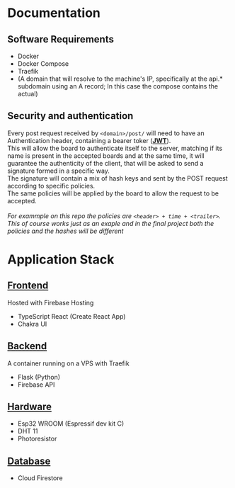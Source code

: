 # Documentation
## Software Requirements
- Docker
- Docker Compose
- Traefik
- (A domain that will resolve to the machine's IP, specifically at the api.* subdomain using an A record; In this case the compose contains the actual)
## Security and authentication
Every post request received by  `<domain>/post/` will need to have an Authentication header, containing a bearer toker (**[JWT](https://jwt.io/)**). \
This will allow the board to authenticate itself to the server, matching if its name is present in the accepted boards and at the same time, it will guarantee the authenticity of the client, that will be asked to send a signature formed in a specific way. \
The signature will contain a mix of hash keys and sent by the POST request according to specific policies. \
The same policies will be applied by the board to allow the request to be accepted. \
\
*For exammple on this repo the policies are  `<header> + time + <trailer>`. This of course works just as an exaple and in the final project both the policies and the hashes will be different*
# Application Stack
## [Frontend](https://github.com/ThaTeo/scudo-reloaded-frontend)
Hosted with Firebase Hosting
- TypeScript React (Create React App)
- Chakra UI
## [Backend](https://github.com/ThaTeo/esp-backend)
A container running on a VPS with Traefik  
- Flask (Python)
- Firebase API
## [Hardware](https://github.com/ThaTeo/esp-script)
- Esp32 WROOM (Espressif dev kit C)
- DHT 11
- Photoresistor
## [Database](https://firebase.google.com/docs/firestore)
- Cloud Firestore
